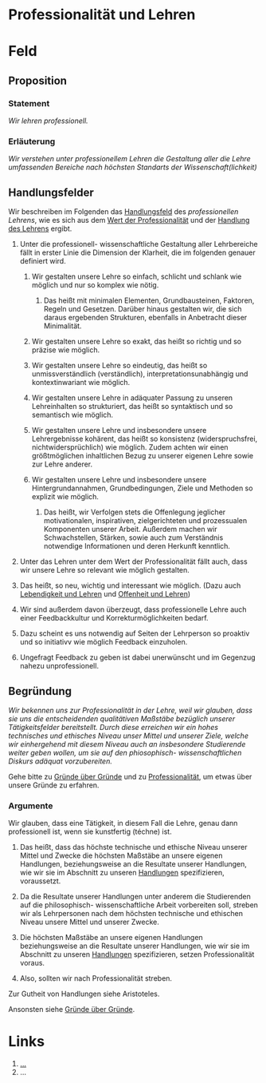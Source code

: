 <!---
   NAME - The NAME of this project is:
ethos

  FILE - The FILENAME of the current file is:
/v5a2.md

  CREATION - This project was CREATED on:
2017-01-28-16:15:00 UTC

  MODIFICATION - This project was last MODIFIED on:
2017-01-28-16:15:00 UTC

  VERSION - The current VERSION of this project is:
<git-commit-hash>-2017-01-28-16:15:00 UTC

  CREATOR(S) - This project was CREATED by:
Michael Czechowski, Martin Maga

  CONTACT - You can CONTACT the creator(s) or developer(s) of this project at:
E-Mail: mail@martinmaga.de

  COPYRIGHT - The COPYRIGHT holder of this project is:
COPYRIGHT (c) 2016 Martin Maga

  LICENSE - This project is LICENSED under the following license:
Martin Maga 2016 CC BY-SA 4.0 https://creativecommons.org

  SUBFILE – This is a SUBFILE! For more INFORMATION on this project go to:
/README.md
--->

# Professionalität und Lehren

# Feld
## Proposition
### Statement
*Wir lehren professionell.*

### Erläuterung
*Wir verstehen unter professionellem Lehren die Gestaltung aller die Lehre umfassenden Bereiche nach höchsten Standarts der Wissenschaft(lichkeit)*

## Handlungsfelder
Wir beschreiben im Folgenden das [Handlungsfeld](../synopsis/reasons.md) des *professionellen Lehrens*, wie es sich aus dem [Wert der Professionalität](../values/v5_professionality.md) und der [Handlung des Lehrens](../actions/a2_teach.md) ergibt.

1. Unter die professionell- wissenschaftliche Gestaltung aller Lehrbereiche fällt in erster Linie die Dimension der Klarheit, die im folgenden genauer definiert wird.

    1. Wir gestalten unsere Lehre so einfach, schlicht und schlank wie möglich und nur so komplex wie nötig.

        1. Das heißt mit minimalen Elementen, Grundbausteinen, Faktoren, Regeln und Gesetzen. Darüber hinaus gestalten wir, die sich daraus ergebenden Strukturen, ebenfalls in Anbetracht dieser Minimalität.

    2. Wir gestalten unsere Lehre so exakt, das heißt so richtig und so präzise wie möglich.

    3. Wir gestalten unsere Lehre so eindeutig, das heißt so unmissverständlich (verständlich), interpretationsunabhängig und kontextinwariant wie möglich.

    4. Wir gestalten unsere Lehre in adäquater Passung zu unseren Lehreinhalten so strukturiert, das heißt so syntaktisch und so semantisch wie möglich.

    5. Wir gestalten unsere Lehre und insbesondere unsere Lehrergebnisse kohärent, das heißt so konsistenz (widerspruchsfrei, nichtwidersprüchlich) wie möglich. Zudem achten wir einen größtmöglichen inhaltlichen Bezug zu unserer eigenen Lehre sowie zur Lehre anderer.

    6. Wir gestalten unsere Lehre und insbesondere unsere Hintergrundannahmen, Grundbedingungen, Ziele und Methoden so explizit wie möglich.  

        1. Das heißt, wir Verfolgen stets die Offenlegung jeglicher motivationalen, inspirativen, zielgerichteten und prozessualen Komponenten unserer Arbeit. Außerdem machen wir Schwachstellen, Stärken, sowie auch zum Verständnis notwendige Informationen und deren Herkunft kenntlich.   

2. Unter das Lehren unter dem Wert der Professionalität fällt auch, dass wir unsere Lehre so relevant wie möglich gestalten.

  1. Das heißt, so neu, wichtig und interessant wie möglich. (Dazu auch [Lebendigkeit und Lehren](../contents/fields/v3a2.md) und [Offenheit und Lehren](../contents/v4a2.md))

3. Wir sind außerdem davon überzeugt, dass professionelle Lehre auch einer Feedbackkultur und Korrekturmöglichkeiten bedarf.

  1. Dazu scheint es uns notwendig auf Seiten der Lehrperson so proaktiv und so initiativv wie möglich Feedback einzuholen.

  2. Ungefragt Feedback zu geben ist dabei unerwünscht und im Gegenzug nahezu unprofessionell.

## Begründung
*Wir bekennen uns zur Professionalität in der Lehre, weil wir glauben, dass sie uns die entscheidenden qualitätiven Maßstäbe bezüglich unserer Tätigkeitsfelder bereitstellt. Durch diese erreichen wir ein hohes technisches und ethisches Niveau unser Mittel und unserer Ziele, welche wir einhergehend mit diesem Niveau auch an insbesondere Studierende weiter geben wollen, um sie auf den phiosophisch- wissenschaftlichen Diskurs adäquat vorzubereiten.*

Gehe bitte zu [Gründe über Gründe](../contents/reasons/reasons.md) und zu [Professionalität](../contents/values/v5_professionality.md), um etwas über unsere Gründe zu erfahren.

### Argumente

Wir glauben, dass eine Tätigkeit, in diesem Fall die Lehre, genau dann professionell ist, wenn sie kunstfertig (téchne) ist.

1. Das heißt, dass das höchste technische und ethische Niveau unserer Mittel und Zwecke die höchsten Maßstäbe an unsere eigenen Handlungen, beziehungsweise an die Resultate unserer Handlungen, wie wir sie im Abschnitt zu unseren [Handlungen](../actions/ai_action.md) spezifizieren, voraussetzt.

2. Da die Resultate unserer Handlungen unter anderem die Studierenden auf die philosophisch- wissenschaftliche Arbeit vorbereiten soll, streben wir als Lehrpersonen nach dem höchsten technische und ethischen Niveau unsere Mittel und unserer Zwecke.

3. Die höchsten Maßstäbe an unsere eigenen Handlungen beziehungsweise an die Resultate unserer Handlungen, wie wir sie im Abschnitt zu unseren [Handlungen](../actions/ai_action.md) spezifizieren, setzen Professionalität voraus.

4. Also, sollten wir nach Professionalität streben.

Zur Gutheit von Handlungen siehe Aristoteles.

Ansonsten siehe [Gründe über Gründe](../contents/reasons/reasons.md).

# Links
  1. […](…)
  2. …
